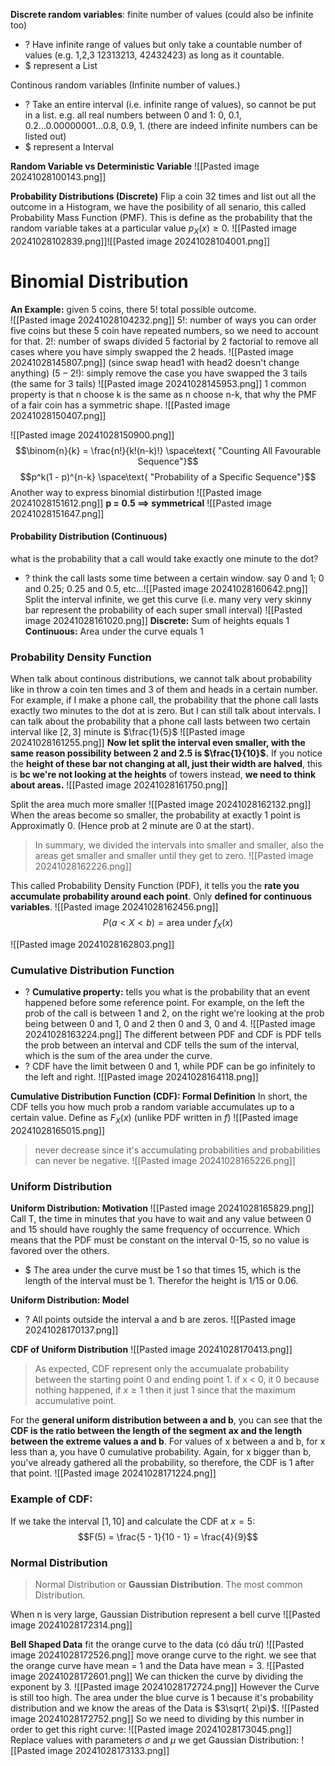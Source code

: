 **Discrete random variables**: finite number of values (could also be infinite too) 
+ ? Have infinite range of values but only take a countable number of values (e.g. 1,2,3 12313213, 42432423) as long as it countable. 
+ $ represent a List

Continous random variables (Infinite number of values.) 
+ ? Take an entire interval (i.e. infinite range of values), so cannot be put in a list. 
	e.g. all real numbers between 0 and 1: 0, 0.1, 0.2...0.00000001...0.8, 0.9, 1. (there are indeed infinite numbers can be listed out)
+ $ represent a Interval

**Random Variable vs Deterministic Variable**
![[Pasted image 20241028100143.png]]

**Probability Distributions (Discrete)**
Flip a coin 32 times and list out all the outcome in a Histogram, we have the posibility of all senario, this called Probability Mass Function (PMF). This is define as the probability that the random variable takes at a particular value $p_{X}(x) \geq 0$. 
![[Pasted image 20241028102839.png]]![[Pasted image 20241028104001.png]]

# Binomial Distribution
**An Example:** given 5 coins, there $5!$ total possible outcome.  
![[Pasted image 20241028104232.png]]
$5!:$ number of ways you can order five coins 
	but these 5 coin have repeated numbers, so we need to account for that. 
$2!:$ number of swaps
	divided 5 factorial by 2 factorial to remove all cases where you have simply swapped the 2 heads. ![[Pasted image 20241028145807.png]] (since swap head1 with head2 doesn't change anything)
$(5 - 2!):$
	simply remove the case you have swapped the 3 tails (the same for 3 tails)
![[Pasted image 20241028145953.png]]
1 common property is that n choose k is the same as n choose n-k, that why the PMF of a fair coin has a symmetric shape.
![[Pasted image 20241028150407.png]]

![[Pasted image 20241028150900.png]]
$$\binom{n}{k} = \frac{n!}{k!(n-k)!} \space\text{ "Counting All Favourable Sequence"}$$  $$p^k(1 - p)^{n-k} \space\text{ "Probability of a Specific Sequence"}$$
Another way to express binomial distirbution
![[Pasted image 20241028151612.png]]
**p = 0.5 $\implies$ symmetrical**
![[Pasted image 20241028151647.png]]

#### Probability Distribution (Continuous)
what is the probability that a call would take exactly one minute to the dot? 
+ ? think the call lasts some time between a certain window. say 0 and 1; 0 and 0.25; 0.25 and 0.5, etc...![[Pasted image 20241028160642.png]]
Split the interval infinite, we get this curve (i.e. many very very skinny bar represent the probability of each super small interval)
![[Pasted image 20241028161020.png]]
**Discrete:** Sum of heights equals 1
**Continuous:** Area under the curve equals 1

### Probability Density Function
When talk about continous distributions, we cannot talk about probability like in throw a coin ten times and 3 of them and heads in a certain number. For example, if I make a phone call, the probability that the phone call lasts exactly two minutes to the dot at is zero.
But I can still talk about intervals. I can talk about the probability that a phone call lasts between two certain interval like $[2, 3]$ minute is $\frac{1}{5}$ 
![[Pasted image 20241028161255.png]]
**Now let split the interval even smaller, with the same reason possibility between 2 and 2.5 is $\frac{1}{10}$.** If you notice the **height of these bar not changing at all, just their width are halved**, this is **bc we're not looking at the heights** of towers instead, **we need to think about areas.**
![[Pasted image 20241028161750.png]]

Split the area much more smaller
![[Pasted image 20241028162132.png]]
When the areas become so smaller, the probability at exactly 1 point is Approximatly 0. (Hence prob at 2 minute are 0 at the start). 
> In summary, we divided the intervals into smaller and smaller, also the areas get smaller and smaller until they get to zero.
![[Pasted image 20241028162226.png]]

This called Probability Density Function (PDF), it tells you the **rate you accumulate probability around each point**. Only **defined for continuous variables**. 
![[Pasted image 20241028162456.png]]
$$P(a < X < b) = \text{area under } f_{X}(x)$$

![[Pasted image 20241028162803.png]]

### Cumulative Distribution Function
+ ? **Cumulative property:** tells you what is the probability that an event happened before some reference point.
For example, on the left the prob of the call is between 1 and 2, on the right we're looking at the prob being between 0 and 1, 0 and 2 then 0 and 3, 0 and 4.
![[Pasted image 20241028163224.png]]
The different between PDF and CDF is PDF tells the prob between an interval and CDF tells the sum of the interval, which is the sum of the area under the curve. 
+ ? CDF have the limit between 0 and 1, while PDF can be go infinitely to the left and right. 
![[Pasted image 20241028164118.png]]

**Cumulative Distribution Function (CDF): Formal Definition**
 In short, the CDF tells you how much prob a random variable accumulates up to a certain value. Define as $F_{X}(x)$ (unlike PDF written in $f$) 
![[Pasted image 20241028165015.png]]
> never decrease since it's accumulating probabilities and probabilities can never be negative. 
![[Pasted image 20241028165226.png]]

### Uniform Distribution
**Uniform Distribution: Motivation**
![[Pasted image 20241028165829.png]]
Call T, the time in minutes that you have to wait and any value between 0 and 15 should have roughly the same frequency of occurrence. Which means that the PDF must be constant on the interval 0-15, so no value is favored over the others.
+ $ The area under the curve must be 1 so that times 15, which is the length of the interval must be 1. Therefor the height is 1/15 or 0.06.   

**Uniform Distribution: Model**
+ ? All points outside the interval a and b are zeros. 
![[Pasted image 20241028170137.png]]

**CDF of Uniform Distribution**
![[Pasted image 20241028170413.png]]
> As expected, CDF represent only the accumualate probability between the starting point 0 and ending point 1. if x < 0, it 0 because nothing happened, if $x \geq 1$ then it just 1 since that the maximum accumulative point.


For the **general uniform distribution between a and b**, you can see that the **CDF is the ratio between the length of the segment ax and the length between the extreme values a and b**. For values of x between a and b, for x less than a, you have 0 cumulative probability. Again, for x bigger than b, you've already gathered all the probability, so therefore, the CDF is 1 after that point.
![[Pasted image 20241028171224.png]]
### Example of CDF:

If we take the interval $[1, 10]$ and calculate the CDF at $x = 5$:
$$F(5) = \frac{5 - 1}{10 - 1} = \frac{4}{9}$$

### Normal Distribution
> Normal Distribution or **Gaussian Distribution**. The most common Distribution.

When n is very large, Gaussian Distribution represent a bell curve 
![[Pasted image 20241028172314.png]]

**Bell Shaped Data**
fit the orange curve to the data (có dấu trừ)
![[Pasted image 20241028172526.png]]
move orange curve to the right. we see that the orange curve have mean = 1 and the Data have mean = 3. 
![[Pasted image 20241028172601.png]]
We can thicken the curve by dividing the exponent by 3.
![[Pasted image 20241028172724.png]]
However the Curve is still too high. The area under the blue curve is 1 because it's probability distribution and we know the areas of the Data is $3\sqrt{ 2\pi}$. 
![[Pasted image 20241028172752.png]]
So we need to dividing by this number in order to get this right curve:
![[Pasted image 20241028173045.png]]
Replace values with parameters $\sigma$ and $\mu$ we get Gaussian Distribution:
![[Pasted image 20241028173133.png]]

